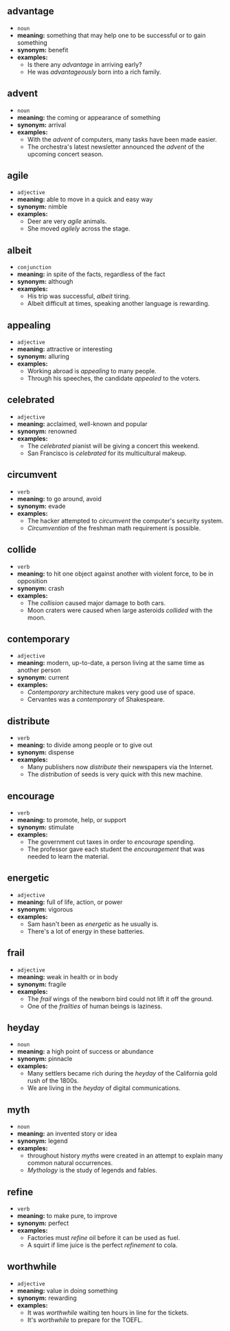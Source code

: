 ## advantage  
* ``noun``
* **meaning:** something that may help one to be successful or to gain something
* **synonym:** benefit 
* **examples:**
  * Is there any *advantage* in arriving early?
  * He was *advantageously* born into a rich family.
  
  
## advent
* ``noun``
* **meaning:** the coming or appearance of something 
* **synonym:** arrival
* **examples:**
  * With the *advent* of computers, many tasks have been made easier.
  * The orchestra's latest newsletter announced the *advent* of the upcoming concert season.
  
  
## agile
* ``adjective``
* **meaning:** able to move in a quick and easy way
* **synonym:** nimble
* **examples:**
  * Deer are very *agile* animals.
  * She moved *agilely* across the stage.
  
## albeit
* ``conjunction``
* **meaning:** in spite of the facts, regardless of the fact
* **synonym:** although
* **examples:**
  * His trip was successful, *albeit* tiring.
  * Albeit difficult at times, speaking another language is rewarding.
  

## appealing
* ``adjective``
* **meaning:** attractive or interesting
* **synonym:** alluring
* **examples:**
  * Working abroad is *appealing* to many people.
  * Through his speeches, the candidate *appealed* to the voters.
  
## celebrated
* ``adjective``
* **meaning:** acclaimed, well-known and popular
* **synonym:** renowned
* **examples:**
  * The *celebrated* pianist will be giving a concert this weekend.
  * San Francisco is *celebrated* for its multicultural makeup.
  
## circumvent
* ``verb``
* **meaning:** to go around, avoid
* **synonym:** evade
* **examples:**
  * The hacker attempted to *circumvent* the computer's security system.
  * *Circumvention* of the freshman math requirement is possible.
  
## collide
* ``verb``
* **meaning:** to hit one object against another with violent force, to be in opposition
* **synonym:** crash
* **examples:**
  * The *collision* caused major damage to both cars.
  * Moon craters were caused when large asteroids *collided* with the moon.
  
## contemporary
* ``adjective``
* **meaning:** modern, up-to-date, a person living at the same time as another person
* **synonym:** current
* **examples:**
  * *Contemporary* architecture makes very good use of space.
  * Cervantes was a *contemporary* of Shakespeare.
  
## distribute
* ``verb``
* **meaning:** to divide among people or to give out
* **synonym:** dispense
* **examples:**
  * Many publishers now *distribute* their newspapers via the Internet.
  * The *distribution* of seeds is very quick with this new machine.
  
## encourage
* ``verb``
* **meaning:** to promote, help, or support 
* **synonym:** stimulate
* **examples:**
  * The government cut taxes in order to *encourage* spending.
  * The professor gave each student the *encouragement* that was needed to learn the material.
  
## energetic
* ``adjective``
* **meaning:** full of life, action, or power
* **synonym:** vigorous
* **examples:**
  * Sam hasn't been as *energetic* as he usually is.
  * There's a lot of energy in these batteries.
  
## frail
* ``adjective``
* **meaning:** weak in health or in body
* **synonym:** fragile
* **examples:**
  * The *frail* wings of the newborn bird could not lift it off the ground.
  * One of the *frailties* of human beings is laziness.
  
## heyday
* ``noun``
* **meaning:** a high point of success or abundance
* **synonym:** pinnacle
* **examples:**
  * Many settlers became rich during the *heyday* of the California gold rush of the 1800s.
  * We are living in the *heyday* of digital communications.
  
## myth
* ``noun``
* **meaning:** an invented story or idea
* **synonym:** legend
* **examples:**
  * throughout history *myths* were created in an attempt to explain many common natural occurrences.
  * *Mythology* is the study of legends and fables.
  
## refine
* ``verb``
* **meaning:** to make pure, to improve
* **synonym:** perfect
* **examples:**
  * Factories must *refine* oil before it can be used as fuel.
  * A squirt if lime juice is the perfect *refinement* to cola.
  
## worthwhile
* ``adjective``
* **meaning:** value in doing something
* **synonym:** rewarding
* **examples:**
  * It was *worthwhile* waiting ten hours in line for the tickets.
  * It's *worthwhile* to prepare for the TOEFL.
  

